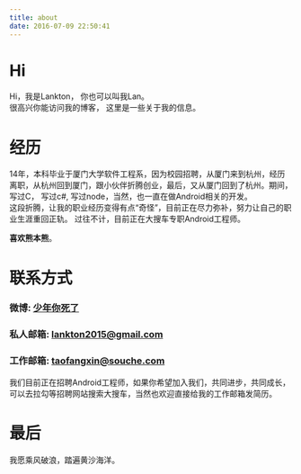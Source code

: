 ```yaml
---
title: about
date: 2016-07-09 22:50:41
---
```

# Hi
Hi，我是Lankton， 你也可以叫我Lan。  
很高兴你能访问我的博客， 这里是一些关于我的信息。
# 经历  
14年，本科毕业于厦门大学软件工程系，因为校园招聘，从厦门来到杭州，经历离职，从杭州回到厦门，跟小伙伴折腾创业，最后，又从厦门回到了杭州。期间，写过C， 写过c#, 写过node，当然，也一直在做Android相关的开发。  
这段折腾，让我的职业经历变得有点“奇怪”，目前正在尽力弥补，努力让自己的职业生涯重回正轨。 
过往不计，目前正在大搜车专职Android工程师。 
 
**喜欢熊本熊**。
# 联系方式
### 微博: [少年你死了](http://weibo.com/lankton)
### 私人邮箱: lankton2015@gmail.com
### 工作邮箱: taofangxin@souche.com

我们目前正在招聘Android工程师，如果你希望加入我们，共同进步，共同成长，可以去拉勾等招聘网站搜索大搜车，当然也欢迎直接给我的工作邮箱发简历。 

# 最后
我愿乘风破浪，踏遍黄沙海洋。